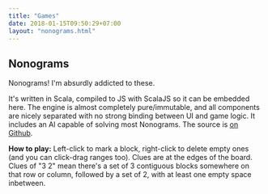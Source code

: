 ```yaml
---
title: "Games"
date: 2018-01-15T09:50:29+07:00
layout: "nonograms.html"
---
```

## Nonograms
Nonograms!  I'm absurdly addicted to these.  

It's written in Scala, compiled to JS with ScalaJS so it can be embedded here.  The engine is almost completely pure/immutable, and all components are nicely separated with no strong binding between UI and game logic.  It includes an AI capable of solving most Nonograms.  The source is [on Github](https://github.com/programmatix/Nonograms).

<b>How to play:</b> Left-click to mark a block, right-click to delete empty ones (and you can click-drag ranges too).  Clues are at the edges of the board.  Clues of "3 2" mean there's a set of 3 contiguous blocks somewhere on that row or column, followed by a set of 2, with at least one empty space inbetween. 